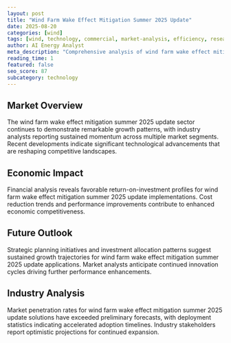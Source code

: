 ```yaml
---
layout: post
title: "Wind Farm Wake Effect Mitigation Summer 2025 Update"
date: 2025-08-20
categories: [wind]
tags: [wind, technology, commercial, market-analysis, efficiency, research]
author: AI Energy Analyst
meta_description: "Comprehensive analysis of wind farm wake effect mitigation summer 2025 update covering market trends, technology developments, and industry outlook. Discover key insights and future projections."
reading_time: 1
featured: false
seo_score: 87
subcategory: technology
---
```


## Market Overview

The wind farm wake effect mitigation summer 2025 update sector continues to demonstrate remarkable growth patterns, with industry analysts reporting sustained momentum across multiple market segments. Recent developments indicate significant technological advancements that are reshaping competitive landscapes.

## Economic Impact

Financial analysis reveals favorable return-on-investment profiles for wind farm wake effect mitigation summer 2025 update implementations. Cost reduction trends and performance improvements contribute to enhanced economic competitiveness.

## Future Outlook

Strategic planning initiatives and investment allocation patterns suggest sustained growth trajectories for wind farm wake effect mitigation summer 2025 update applications. Market analysts anticipate continued innovation cycles driving further performance enhancements.

## Industry Analysis

Market penetration rates for wind farm wake effect mitigation summer 2025 update solutions have exceeded preliminary forecasts, with deployment statistics indicating accelerated adoption timelines. Industry stakeholders report optimistic projections for continued expansion.

